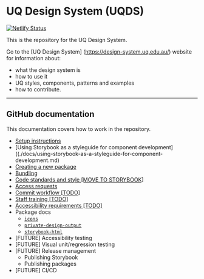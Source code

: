# UQ Design System (UQDS)

[![Netlify Status](https://api.netlify.com/api/v1/badges/bf36e9d5-9887-4be6-bb76-705d8e27453d/deploy-status)](https://app.netlify.com/sites/eager-engelbart-6dcb4a/deploys)

This is the repository for the UQ Design System.

Go to the [UQ Design System] (https://design-system.uq.edu.au/) website for information about:

- what the design system is
- how to use it
- UQ styles, components, patterns and examples
- how to contribute.


---

## GitHub documentation

This documentation covers how to work in the repository.

- [Setup instructions](./docs/setup-instructions.md)
- [Using Storybook as a styleguide for component development]((./docs/using-storybook-as-a-styleguide-for-component-development.md)
- [Creating a new package](./docs/create-a-package.md)
- [Bundling](./docs/bundling.md)
- [Code standards and style [MOVE TO STORYBOOK]](./docs/standards/standards.md)
- [Access requests](./docs/access-request.md)
- [Commit workflow [TODO]](./docs/commit-workflow.md)
- [Staff training [TODO]](./docs/training/training.md)
- [Accessibility requirements [TODO]](./docs/accessibility.md)
- Package docs
  - [`icons`](./packages/icon/MAINTENANCE.md)
  - [`private-design-output`](./packages/private-design-output#readme)
  - [`storybook-html`](./packages/storybook-html#readme)
- [FUTURE] Accessibility testing
- [FUTURE] Visual unit/regression testing
- [FUTURE] Release management
  - Publishing Storybook
  - Publishing packages
- [FUTURE] CI/CD
